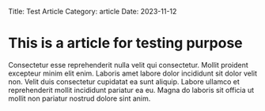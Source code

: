 Title: Test Article
Category: article
Date: 2023-11-12

# This is a article for testing purpose

Consectetur esse reprehenderit nulla velit qui consectetur. Mollit proident excepteur minim elit enim. Laboris amet labore dolor incididunt sit dolor velit non. Velit duis consectetur cupidatat ea sunt aliquip. Labore ullamco et reprehenderit mollit incididunt pariatur ea eu. Magna do laboris sit officia ut mollit non pariatur nostrud dolore sint anim.
